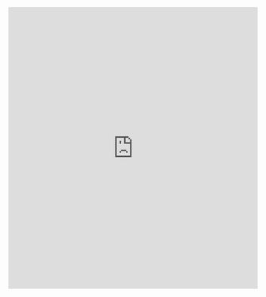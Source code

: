 <p><iframe allowfullscreen width="100%" height="569" class="google-slides-iframe" frameborder="0" scrolling="no" src="https://docs.google.com/presentation/d/e/2PACX-1vSJaFrrBlyRe9vN_hx94ORlM-ba-QXj249Qv16y4AF8KeEM5TazQ3B3JwklPQIUKMPucAxPu6ChdUeo/embed?start=false&amp;loop=false&amp;delayms=3000"></iframe></p>
